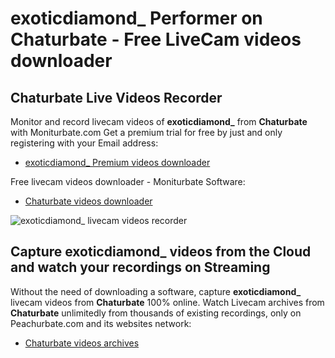 # exoticdiamond_ Performer on Chaturbate - Free LiveCam videos downloader

## Chaturbate Live Videos Recorder

Monitor and record livecam videos of **exoticdiamond_** from **Chaturbate** with Moniturbate.com
Get a premium trial for free by just and only registering with your Email address:
* [exoticdiamond_ Premium videos downloader](https://moniturbate.com/request-demo-licence-key.html)

Free livecam videos downloader - Moniturbate Software:
* [Chaturbate videos downloader](https://moniturbate.com/moniturbate-download-software.html)

![exoticdiamond_ livecam videos recorder](https://peachurnet.com/templates/moniturbate-software.png)


## Capture exoticdiamond_ videos from the Cloud and watch your recordings on Streaming

Without the need of downloading a software, capture **exoticdiamond_** livecam videos from **Chaturbate** 100% online.
Watch Livecam archives from **Chaturbate** unlimitedly from thousands of existing recordings, only on Peachurbate.com and its websites network:
* [Chaturbate videos archives](https://peachurnet.com/)